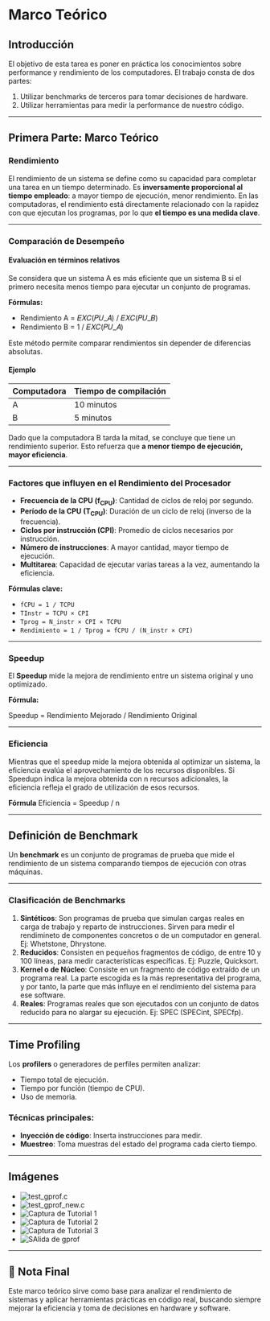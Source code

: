 # Marco Teórico

## Introducción

El objetivo de esta tarea es poner en práctica los conocimientos sobre performance y rendimiento de los computadores. El trabajo consta de dos partes:

1. Utilizar benchmarks de terceros para tomar decisiones de hardware.
2. Utilizar herramientas para medir la performance de nuestro código.

---

## Primera Parte: Marco Teórico

### Rendimiento

El rendimiento de un sistema se define como su capacidad para completar una tarea en un tiempo determinado. Es **inversamente proporcional al tiempo empleado**: a mayor tiempo de ejecución, menor rendimiento. En las computadoras, el rendimiento está directamente relacionado con la rapidez con que ejecutan los programas, por lo que **el tiempo es una medida clave**.

---

### Comparación de Desempeño

#### Evaluación en términos relativos

Se considera que un sistema A es más eficiente que un sistema B si el primero necesita menos tiempo para ejecutar un conjunto de programas.

**Fórmulas:**
- Rendimiento A = 𝐸𝑋𝐶(𝑃𝑈_𝐴) / 𝐸𝑋𝐶(𝑃𝑈_𝐵)
- Rendimiento B = 1 / 𝐸𝑋𝐶(𝑃𝑈_𝐴)

Este método permite comparar rendimientos sin depender de diferencias absolutas.

#### Ejemplo

| Computadora | Tiempo de compilación |
|-------------|------------------------|
| A           | 10 minutos             |
| B           | 5 minutos              |

Dado que la computadora B tarda la mitad, se concluye que tiene un rendimiento superior. Esto refuerza que **a menor tiempo de ejecución, mayor eficiencia**.

---

### Factores que influyen en el Rendimiento del Procesador

- **Frecuencia de la CPU (f<sub>CPU</sub>)**: Cantidad de ciclos de reloj por segundo.
- **Período de la CPU (T<sub>CPU</sub>)**: Duración de un ciclo de reloj (inverso de la frecuencia).
- **Ciclos por instrucción (CPI)**: Promedio de ciclos necesarios por instrucción.
- **Número de instrucciones**: A mayor cantidad, mayor tiempo de ejecución.
- **Multitarea**: Capacidad de ejecutar varias tareas a la vez, aumentando la eficiencia.

**Fórmulas clave:**
- `fCPU = 1 / TCPU` 
- `TInstr = TCPU × CPI` 
- `Tprog = N_instr × CPI × TCPU` 
- `Rendimiento = 1 / Tprog = fCPU / (N_instr × CPI)`

---

### Speedup

El **Speedup** mide la mejora de rendimiento entre un sistema original y uno optimizado.

**Fórmula:**

Speedup = Rendimiento Mejorado / Rendimiento Original

---

### Eficiencia

Mientras que el speedup mide la mejora obtenida al optimizar un sistema, la eficiencia evalúa el aprovechamiento de los recursos disponibles.
Si Speedupn indica la mejora obtenida con n recursos adicionales, la eficiencia refleja el grado de utilización de esos recursos.

**Fórmula**
Eficiencia = Speedup / n

---

## Definición de Benchmark

Un **benchmark** es un conjunto de programas de prueba que mide el rendimiento de un sistema comparando tiempos de ejecución con otras máquinas.

---

### Clasificación de Benchmarks

1. **Sintéticos**: Son programas de prueba que simulan cargas reales en carga de trabajo y reparto de instrucciones. Sirven para medir el rendimineto de componentes concretos o de un computador en general. Ej: Whetstone, Dhrystone.
2. **Reducidos**: Consisten en pequeños fragmentos de código, de entre 10 y 100 líneas,  para medir características específicas. Ej: Puzzle, Quicksort.
3. **Kernel o de Núcleo**: Consiste en un fragmento de código extraído de un programa real. La parte escogida es la más representativa del programa, y por tanto, la parte que más influye en el rendimiento del sistema para ese software.
4. **Reales**: Programas reales que son ejecutados con un conjunto de datos reducido para no alargar su ejecución. Ej: SPEC (SPECint, SPECfp).

---

## Time Profiling

Los **profilers** o generadores de perfiles permiten analizar:

- Tiempo total de ejecución.
- Tiempo por función (tiempo de CPU).
- Uso de memoria.

### Técnicas principales:
- **Inyección de código**: Inserta instrucciones para medir.
- **Muestreo**: Toma muestras del estado del programa cada cierto tiempo.

---

## Imágenes

- ![test_gprof.c](images/image1.png)
- ![test_gprof_new.c](images/image2.png)
- ![Captura de Tutorial 1](images/screen1.png)
- ![Captura de Tutorial 2](images/screen2.png)
- ![Captura de Tutorial 3](images/screen3.png)
- ![SAlida de gprof](images/image3.png)

---

## 📌 Nota Final

Este marco teórico sirve como base para analizar el rendimiento de sistemas y aplicar herramientas prácticas en código real, buscando siempre mejorar la eficiencia y toma de decisiones en hardware y software.
